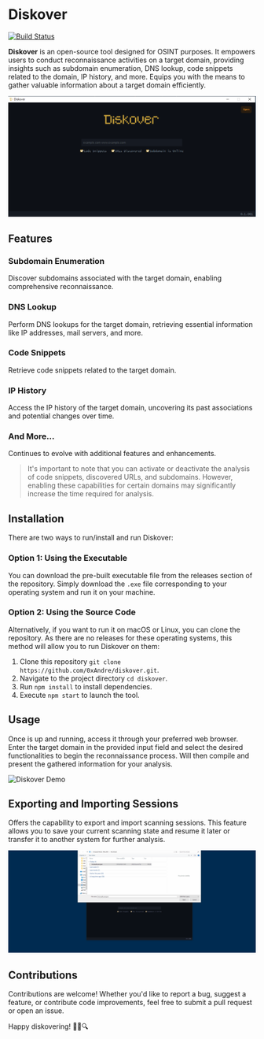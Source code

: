 # Diskover

[![Build Status](https://dev.azure.com/xtres/Diskover/_apis/build/status%2Fdiskover.windows?branchName=main)](https://dev.azure.com/xtres/Diskover/_build/latest?definitionId=13&branchName=main)

**Diskover** is an open-source tool designed for OSINT purposes. It empowers users to conduct reconnaissance activities on a target domain, providing insights such as subdomain enumeration, DNS lookup, code snippets related to the domain, IP history, and more. Equips you with the means to gather valuable information about a target domain efficiently.

![Diskover](.docs/diskover_searcher.png)

## Features

### Subdomain Enumeration
Discover subdomains associated with the target domain, enabling comprehensive reconnaissance.

### DNS Lookup
Perform DNS lookups for the target domain, retrieving essential information like IP addresses, mail servers, and more.

### Code Snippets
Retrieve code snippets related to the target domain.

### IP History
Access the IP history of the target domain, uncovering its past associations and potential changes over time.

### And More...
Continues to evolve with additional features and enhancements.

> It's important to note that you can activate or deactivate the analysis of code snippets, discovered URLs, and subdomains. However, enabling these capabilities for certain domains may significantly increase the time required for analysis.

## Installation

There are two ways to run/install and run Diskover:

### Option 1: Using the Executable

You can download the pre-built executable file from the releases section of the repository. Simply download the `.exe` file corresponding to your operating system and run it on your machine.

### Option 2: Using the Source Code

Alternatively, if you want to run it on macOS or Linux, you can clone the repository. As there are no releases for these operating systems, this method will allow you to run Diskover on them:

1. Clone this repository `git clone https://github.com/0xAndre/diskover.git`.
2. Navigate to the project directory `cd diskover`.
3. Run `npm install` to install dependencies.
4. Execute `npm start` to launch the tool.


## Usage

Once is up and running, access it through your preferred web browser. Enter the target domain in the provided input field and select the desired functionalities to begin the reconnaissance process. Will then compile and present the gathered information for your analysis.

![Diskover Demo](.docs/diskover.gif)

## Exporting and Importing Sessions

Offers the capability to export and import scanning sessions. This feature allows you to save your current scanning state and resume it later or transfer it to another system for further analysis.

![Diskover Demo](.docs/diskover_import.gif)

## Contributions

Contributions are welcome! Whether you'd like to report a bug, suggest a feature, or contribute code improvements, feel free to submit a pull request or open an issue.

Happy diskovering! 🕵️‍♂️🔍
